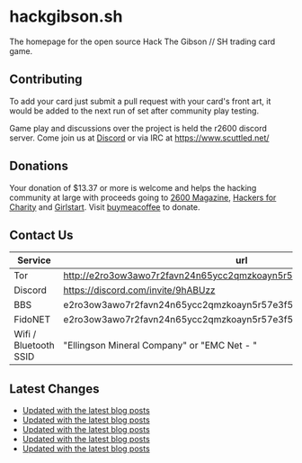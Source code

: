 # hackgibson.sh
The homepage for the open source Hack The Gibson // SH trading card game.


## Contributing

To add your card just submit a pull request with your card's front art, it would be added to the next run of set after community play testing.

Game play and discussions over the project is held the r2600 discord server. Come join us at [Discord](https://discord.com/invite/9hABUzz) or via IRC at https://www.scuttled.net/


## Donations

Your donation of $13.37 or more is welcome and helps the hacking community at large with proceeds going to [2600 Magazine](https://2600.com/), [Hackers for Charity](https://hackersforcharity.org) and [Girlstart](https://girlstart.org).  Visit [buymeacoffee](https://www.buymeacoffee.com/hackgibson.sh) to donate.


## Contact Us

Service | url
-|-
Tor | http://e2ro3ow3awo7r2favn24n65ycc2qmzkoayn5r57e3f56nvjwdcgg32ad.onion
Discord | https://discord.com/invite/9hABUzz
BBS | e2ro3ow3awo7r2favn24n65ycc2qmzkoayn5r57e3f56nvjwdcgg32ad.onion:23
FidoNET | e2ro3ow3awo7r2favn24n65ycc2qmzkoayn5r57e3f56nvjwdcgg32ad.onion:24554
Wifi / Bluetooth SSID | "Ellingson Mineral Company" or "EMC Net - <fidonet address>"

## Latest Changes
<!-- BLOG-POST-LIST:START -->
- [Updated with the latest blog posts](https://github.com/DFW2600/hackgibson.sh/commit/7d5031566ae15e82a55903b480c1ffce76e5b93e)
- [Updated with the latest blog posts](https://github.com/DFW2600/hackgibson.sh/commit/7fa44155226f6826ce718eba61b888ff6d24ae01)
- [Updated with the latest blog posts](https://github.com/DFW2600/hackgibson.sh/commit/39dc45d7e2a113aefdd1ae3b617fafd370a4d83c)
- [Updated with the latest blog posts](https://github.com/DFW2600/hackgibson.sh/commit/59f40613a2d14aac0c08a5f7681d67e48986abff)
- [Updated with the latest blog posts](https://github.com/DFW2600/hackgibson.sh/commit/23211aef55db19f68f7d7644bdb028ff004f6d85)
<!-- BLOG-POST-LIST:END -->
